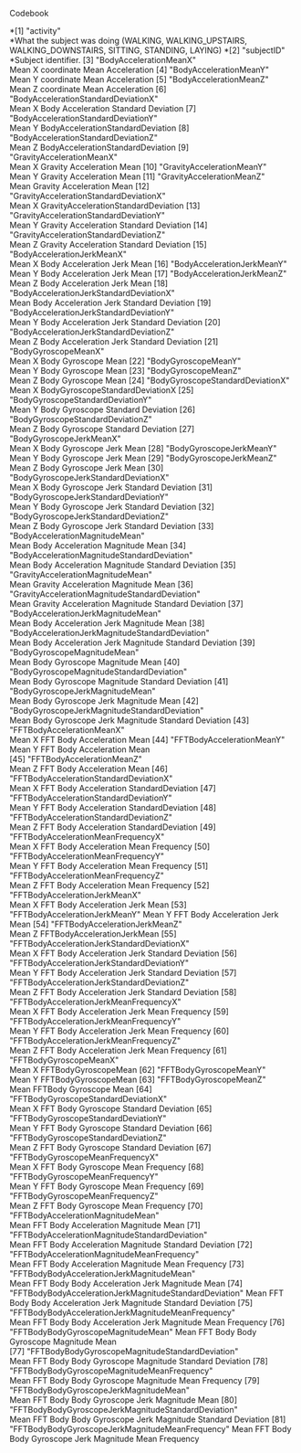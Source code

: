 Codebook

*[1] "activity"                                             
*What the subject was doing (WALKING, WALKING_UPSTAIRS, WALKING_DOWNSTAIRS, SITTING, STANDING, LAYING)
*[2] "subjectID"
*Subject identifier.
[3] "BodyAccelerationMeanX"                                
Mean X coordinate Mean Acceleration
[4] "BodyAccelerationMeanY"                                
Mean Y coordinate Mean Acceleration
[5] "BodyAccelerationMeanZ"                                
Mean Z coordinate Mean Acceleration
[6] "BodyAccelerationStandardDeviationX"                   
Mean X Body Acceleration Standard Deviation
[7] "BodyAccelerationStandardDeviationY"                   
Mean Y BodyAccelerationStandardDeviation
[8] "BodyAccelerationStandardDeviationZ"                   
Mean Z BodyAccelerationStandardDeviation
[9] "GravityAccelerationMeanX"                             
Mean X Gravity Acceleration Mean
[10] "GravityAccelerationMeanY"                             
Mean Y Gravity Acceleration Mean
[11] "GravityAccelerationMeanZ"                             
Mean Gravity Acceleration Mean
[12] "GravityAccelerationStandardDeviationX"                
Mean X GravityAccelerationStandardDeviation
[13] "GravityAccelerationStandardDeviationY"                
Mean Y Gravity Acceleration Standard Deviation
[14] "GravityAccelerationStandardDeviationZ"                
Mean Z Gravity Acceleration Standard Deviation
[15] "BodyAccelerationJerkMeanX"                            
Mean X Body Acceleration Jerk Mean
[16] "BodyAccelerationJerkMeanY"                            
Mean Y Body Acceleration Jerk Mean
[17] "BodyAccelerationJerkMeanZ"                            
Mean Z Body Acceleration Jerk Mean
[18] "BodyAccelerationJerkStandardDeviationX"               
Mean Body Acceleration Jerk Standard Deviation
[19] "BodyAccelerationJerkStandardDeviationY"               
Mean Y Body Acceleration Jerk Standard Deviation
[20] "BodyAccelerationJerkStandardDeviationZ"               
Mean Z Body Acceleration Jerk Standard Deviation
[21] "BodyGyroscopeMeanX"                                   
Mean X Body Gyroscope Mean
[22] "BodyGyroscopeMeanY"                                   
Mean Y Body Gyroscope Mean
[23] "BodyGyroscopeMeanZ"                                   
Mean Z Body Gyroscope Mean
[24] "BodyGyroscopeStandardDeviationX"                      
Mean X BodyGyroscopeStandardDeviationX
[25] "BodyGyroscopeStandardDeviationY"                      
Mean Y Body Gyroscope Standard Deviation
[26] "BodyGyroscopeStandardDeviationZ"                      
Mean Z Body Gyroscope Standard Deviation
[27] "BodyGyroscopeJerkMeanX"                               
Mean X Body Gyroscope Jerk Mean
[28] "BodyGyroscopeJerkMeanY"                               
Mean Y Body Gyroscope Jerk Mean
[29] "BodyGyroscopeJerkMeanZ"                               
Mean Z Body Gyroscope Jerk Mean
[30] "BodyGyroscopeJerkStandardDeviationX"                  
Mean X Body Gyroscope Jerk Standard Deviation
[31] "BodyGyroscopeJerkStandardDeviationY"                  
Mean Y Body Gyroscope Jerk Standard Deviation
[32] "BodyGyroscopeJerkStandardDeviationZ"                  
Mean Z Body Gyroscope Jerk Standard Deviation
[33] "BodyAccelerationMagnitudeMean"                        
Mean Body Acceleration Magnitude Mean
[34] "BodyAccelerationMagnitudeStandardDeviation"           
Mean Body Acceleration Magnitude Standard Deviation
[35] "GravityAccelerationMagnitudeMean"                     
Mean Gravity Acceleration Magnitude Mean
[36] "GravityAccelerationMagnitudeStandardDeviation"        
Mean Gravity Acceleration Magnitude Standard Deviation
[37] "BodyAccelerationJerkMagnitudeMean"                    
Mean Body Acceleration Jerk Magnitude Mean
[38] "BodyAccelerationJerkMagnitudeStandardDeviation"       
Mean Body Acceleration Jerk Magnitude Standard Deviation
[39] "BodyGyroscopeMagnitudeMean"                           
Mean Body Gyroscope Magnitude Mean
[40] "BodyGyroscopeMagnitudeStandardDeviation"              
Mean Body Gyroscope Magnitude Standard Deviation
[41] "BodyGyroscopeJerkMagnitudeMean"                       
Mean Body Gyroscope Jerk Magnitude Mean
[42] "BodyGyroscopeJerkMagnitudeStandardDeviation"          
Mean Body Gyroscope Jerk Magnitude Standard Deviation
[43] "FFTBodyAccelerationMeanX"                             
Mean X FFT Body Acceleration Mean
[44] "FFTBodyAccelerationMeanY"  
Mean Y FFT Body Acceleration Mean                           
[45] "FFTBodyAccelerationMeanZ"                             
Mean Z FFT Body Acceleration Mean
[46] "FFTBodyAccelerationStandardDeviationX"                
Mean X FFT Body Acceleration StandardDeviation
[47] "FFTBodyAccelerationStandardDeviationY"                
Mean Y FFT Body Acceleration StandardDeviation
[48] "FFTBodyAccelerationStandardDeviationZ"                
Mean Z FFT Body Acceleration StandardDeviation
[49] "FFTBodyAccelerationMeanFrequencyX"                    
Mean X FFT Body Acceleration Mean Frequency
[50] "FFTBodyAccelerationMeanFrequencyY"                    
Mean Y FFT Body Acceleration Mean Frequency
[51] "FFTBodyAccelerationMeanFrequencyZ"                    
Mean Z FFT Body Acceleration Mean Frequency
[52] "FFTBodyAccelerationJerkMeanX"                         
Mean X FFT Body Acceleration Jerk Mean
[53] "FFTBodyAccelerationJerkMeanY"
Mean Y FFT Body Acceleration Jerk Mean
[54] "FFTBodyAccelerationJerkMeanZ"                         
Mean Z FFTBodyAccelerationJerkMean
[55] "FFTBodyAccelerationJerkStandardDeviationX"            
Mean X FFT Body Acceleration Jerk Standard Deviation
[56] "FFTBodyAccelerationJerkStandardDeviationY"            
Mean Y FFT Body Acceleration Jerk Standard Deviation
[57] "FFTBodyAccelerationJerkStandardDeviationZ"            
Mean Z FFT Body Acceleration Jerk Standard Deviation
[58] "FFTBodyAccelerationJerkMeanFrequencyX"                
Mean X FFT Body Acceleration Jerk Mean Frequency
[59] "FFTBodyAccelerationJerkMeanFrequencyY"                
Mean Y FFT Body Acceleration Jerk Mean Frequency
[60] "FFTBodyAccelerationJerkMeanFrequencyZ"                
Mean Z FFT Body Acceleration Jerk Mean Frequency
[61] "FFTBodyGyroscopeMeanX"                                
Mean X FFTBodyGyroscopeMean
[62] "FFTBodyGyroscopeMeanY"                                
Mean Y FFTBodyGyroscopeMean
[63] "FFTBodyGyroscopeMeanZ"                                
Mean FFTBody Gyroscope Mean
[64] "FFTBodyGyroscopeStandardDeviationX"                   
Mean X FFT Body Gyroscope Standard Deviation
[65] "FFTBodyGyroscopeStandardDeviationY"                   
Mean Y FFT Body Gyroscope Standard Deviation
[66] "FFTBodyGyroscopeStandardDeviationZ"                   
Mean Z FFT Body Gyroscope Standard Deviation
[67] "FFTBodyGyroscopeMeanFrequencyX"                       
Mean X FFT Body Gyroscope Mean Frequency
[68] "FFTBodyGyroscopeMeanFrequencyY"                       
Mean Y FFT Body Gyroscope Mean Frequency
[69] "FFTBodyGyroscopeMeanFrequencyZ"                       
Mean Z FFT Body Gyroscope Mean Frequency
[70] "FFTBodyAccelerationMagnitudeMean"                     
Mean FFT Body Acceleration Magnitude Mean
[71] "FFTBodyAccelerationMagnitudeStandardDeviation"        
Mean FFT Body Acceleration Magnitude Standard Deviation
[72] "FFTBodyAccelerationMagnitudeMeanFrequency"            
Mean FFT Body Acceleration Magnitude Mean Frequency
[73] "FFTBodyBodyAccelerationJerkMagnitudeMean"             
Mean FFT Body Body Acceleration Jerk Magnitude Mean
[74] "FFTBodyBodyAccelerationJerkMagnitudeStandardDeviation"
Mean FFT Body Body Acceleration Jerk Magnitude Standard Deviation
[75] "FFTBodyBodyAccelerationJerkMagnitudeMeanFrequency"    
Mean FFT Body Body Acceleration Jerk Magnitude Mean Frequency
[76] "FFTBodyBodyGyroscopeMagnitudeMean"
Mean FFT Body Body Gyroscope Magnitude Mean                    
[77] "FFTBodyBodyGyroscopeMagnitudeStandardDeviation"       
Mean FFT Body Body Gyroscope Magnitude Standard Deviation
[78] "FFTBodyBodyGyroscopeMagnitudeMeanFrequency"           
Mean FFT Body Body Gyroscope Magnitude Mean Frequency
[79] "FFTBodyBodyGyroscopeJerkMagnitudeMean"                
Mean FFT Body Body Gyroscope Jerk Magnitude Mean
[80] "FFTBodyBodyGyroscopeJerkMagnitudeStandardDeviation"   
Mean FFT Body Body Gyroscope Jerk Magnitude Standard Deviation
[81] "FFTBodyBodyGyroscopeJerkMagnitudeMeanFrequency" 
Mean FFT Body Body Gyroscope Jerk Magnitude Mean Frequency
